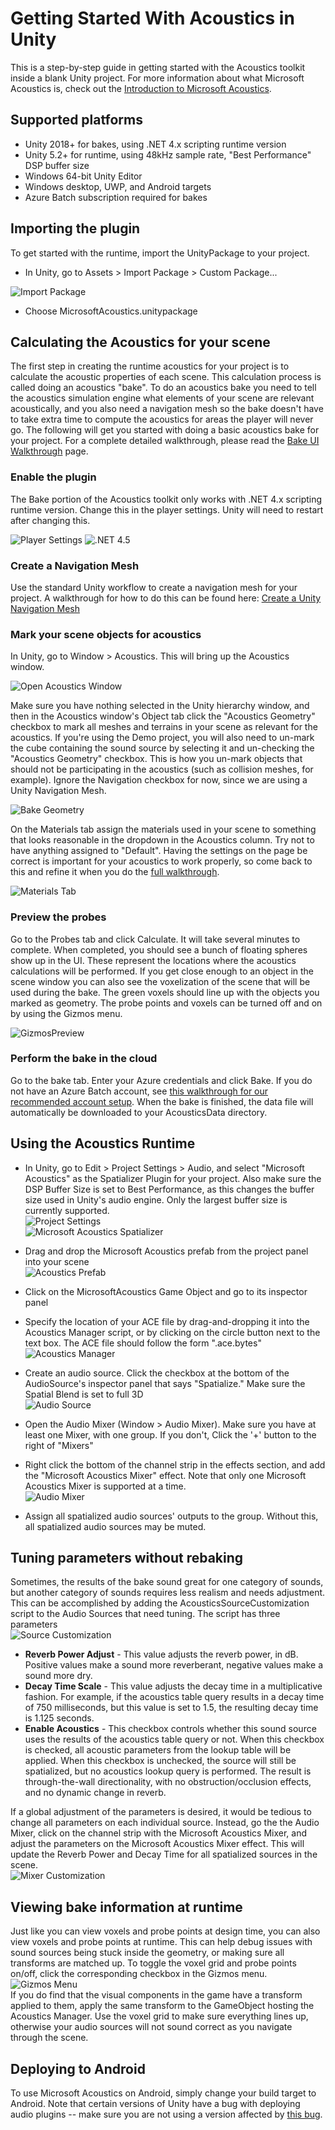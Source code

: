 # Getting Started With Acoustics in Unity
This is a step-by-step guide in getting started with the Acoustics toolkit inside a blank Unity project. For more information about what Microsoft Acoustics is, check out the [Introduction to Microsoft Acoustics](index.md).

## Supported platforms
* Unity 2018+ for bakes, using .NET 4.x scripting runtime version
* Unity 5.2+ for runtime, using 48kHz sample rate, "Best Performance" DSP buffer size
* Windows 64-bit Unity Editor
* Windows desktop, UWP, and Android targets
* Azure Batch subscription required for bakes

## Importing the plugin
To get started with the runtime, import the UnityPackage to your project. 
* In Unity, go to Assets > Import Package > Custom Package... 
 
![Import Package](media/ImportPackage.png)  

* Choose MicrosoftAcoustics.unitypackage

## Calculating the Acoustics for your scene
The first step in creating the runtime acoustics for your project is to calculate the acoustic properties of each scene. This calculation process is called doing an acoustics "bake". 
To do an acoustics bake you need to tell the acoustics simulation engine what elements of your scene are relevant acoustically, and you also need a navigation mesh so the bake doesn't
have to take extra time to compute the acoustics for areas the player will never go.
The following will get you started with doing a basic acoustics bake for your project. For a complete detailed walkthrough, please read the [Bake UI Walkthrough](BakeUIWalkthrough.md) page.
### Enable the plugin
The Bake portion of the Acoustics toolkit only works with .NET 4.x scripting runtime version. Change this in the player settings. Unity will need to restart after changing this.

![Player Settings](media/PlayerSettings.png) ![.NET 4.5](media/Net45.png)  
### Create a Navigation Mesh
Use the standard Unity workflow to create a navigation mesh for your project. A walkthrough for how to do this can be found here: [Create a Unity Navigation Mesh](https://docs.unity3d.com/Manual/nav-BuildingNavMesh.html)
### Mark your scene objects for acoustics
In Unity, go to Window > Acoustics. This will bring up the Acoustics window.

![Open Acoustics Window](media/WindowAcoustics.png)

Make sure you have nothing selected in the Unity hierarchy window, and then in the Acoustics window's Object tab click the "Acoustics Geometry" checkbox to mark all meshes and terrains in your scene as relevant for the acoustics.
If you're using the Demo project, you will also need to un-mark the cube containing the sound source by selecting it and un-checking the "Acoustics Geometry" checkbox. This is how you un-mark objects that should not be participating in the acoustics
(such as collision meshes, for example). Ignore the Navigation checkbox for now, since we are using a Unity Navigation Mesh.

![Bake Geometry](media/BakeObjectsTabGeometry.png)

On the Materials tab assign the materials used in your scene to something that looks reasonable in the dropdown in the Acoustics column. Try not to have anything assigned to "Default". 
Having the settings on the page be correct is important for your acoustics to work properly, so come back to this and refine it when you do the [full walkthrough](BakeUIWalkthrough.md).

![Materials Tab](media/MaterialsTab.png)

### Preview the probes
Go to the Probes tab and click Calculate. It will take several minutes to complete. When completed, you should see a bunch of floating spheres show up in the UI. These represent the locations where the acoustics calculations will be performed.
If you get close enough to an object in the scene window you can also see the voxelization of the scene that will be used
during the bake. The green voxels should line up with the objects you marked as geometry. The probe points and voxels can be turned off and on by using the Gizmos menu.

![GizmosPreview](media/BakePreviewWithGizmos.png)
### Perform the bake in the cloud
Go to the bake tab. Enter your Azure credentials and click Bake.
If you do not have an Azure Batch account, see [this walkthrough for our recommended account setup](CreateAzureAccount.md).
When the bake is finished, the data file will automatically be downloaded to your AcousticsData directory.

## Using the Acoustics Runtime
* In Unity, go to Edit > Project Settings > Audio, and select "Microsoft Acoustics" as the Spatializer Plugin for your project. Also make sure the DSP Buffer Size is set to Best Performance, as this changes the buffer size used in Unity's audio engine. Only the largest buffer size is currently supported.  
![Project Settings](media/ProjectSettings.png)  
![Microsoft Acoustics Spatializer](media/ChooseSpatializer.png)  
* Drag and drop the Microsoft Acoustics prefab from the project panel into your scene  
![Acoustics Prefab](media/AcousticsPrefab.png)  
* Click on the MicrosoftAcoustics Game Object and go to its inspector panel 
* Specify the location of your ACE file by drag-and-dropping it into the Acoustics Manager script, or by clicking on the circle button next to the text box. The ACE file should follow the form "<scenename>.ace.bytes"  
![Acoustics Manager](media/AcousticsManager.png)  

* Create an audio source. Click the checkbox at the bottom of the AudioSource's inspector panel that says "Spatialize." Make sure the Spatial Blend is set to full 3D  
![Audio Source](media/AudioSource.png)  
* Open the Audio Mixer (Window > Audio Mixer). Make sure you have at least one Mixer, with one group. If you don't, Click the '+' button to the right of "Mixers" 
* Right click the bottom of the channel strip in the effects section, and add the "Microsoft Acoustics Mixer" effect. Note that only one Microsoft Acoustics Mixer is supported at a time.  
![Audio Mixer](media/AudioMixer.png)  
* Assign all spatialized audio sources' outputs to the group. Without this, all spatialized audio sources may be muted.

## Tuning parameters without rebaking
Sometimes, the results of the bake sound great for one category of sounds, but another category of sounds requires less realism and needs adjustment. This can be accomplished by adding the AcousticsSourceCustomization script to the Audio Sources that need tuning. The script has three parameters  
![Source Customization](media/SourceCustomization.png)  
* **Reverb Power Adjust** - This value adjusts the reverb power, in dB. Positive values make a sound more reverberant, negative values make a sound more dry.
* **Decay Time Scale** - This value adjusts the decay time in a multiplicative fashion. For example, if the acoustics table query results in a decay time of 750 milliseconds, but this value is set to 1.5, the resulting decay time is 1.125 seconds.
* **Enable Acoustics** - This checkbox controls whether this sound source uses the results of the acoustics table query or not. When this checkbox is checked, all acoustic parameters from the lookup table will be applied. When this checkbox is unchecked, the source will still be spatialized, but no acoustics lookup query is performed. The result is through-the-wall directionality, with no obstruction/occlusion effects, and no dynamic change in reverb.  

If a global adjustment of the parameters is desired, it would be tedious to change all parameters on each individual source. Instead, go the the Audio Mixer, click on the channel strip with the Microsoft Acoustics Mixer, and adjust the parameters on the Microsoft Acoustics Mixer effect. This will update the Reverb Power and Decay Time for all spatialized sources in the scene.  
![Mixer Customization](media/MixerParameters.png)  

## Viewing bake information at runtime
Just like you can view voxels and probe points at design time, you can also view voxels and probe points at runtime. This can help debug issues with sound sources being stuck inside the geometry, or making sure all transforms are matched up. To toggle the voxel grid and probe points on/off, click the corresponding checkbox in the Gizmos menu.  
![Gizmos Menu](media/GizmosMenu.png)  
If you do find that the visual components in the game have a transform applied to them, apply the same transform to the GameObject hosting the Acoustics Manager. Use the voxel grid to make sure everything lines up, otherwise your audio sources will not sound correct as you navigate through the scene.

## Deploying to Android
To use Microsoft Acoustics on Android, simply change your build target to Android. Note that certain versions of Unity have a bug with deploying audio plugins -- make sure you are not using a version affected by [this bug](https://issuetracker.unity3d.com/issues/android-ios-audiosource-playing-through-google-resonance-audio-sdk-with-spatializer-enabled-does-not-play-on-built-player).